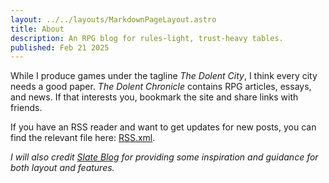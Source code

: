 ```yaml
---
layout: ../../layouts/MarkdownPageLayout.astro
title: About
description: An RPG blog for rules-light, trust-heavy tables.
published: Feb 21 2025
---
```


While I produce games under the tagline _The Dolent City_, I think every city needs a good paper. _The Dolent Chronicle_ contains RPG articles, essays, and news. If that interests you, bookmark the site and share links with friends.

If you have an RSS reader and want to get updates for new posts, you can find the relevant file here: [RSS.xml](/rss.xml).

_I will also credit [Slate Blog](https://github.com/SlateDesign/slate-blog) for providing some inspiration and guidance for both layout and features._
